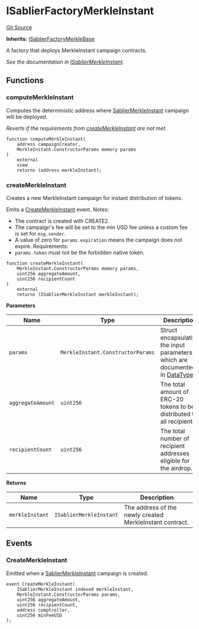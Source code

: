 # ISablierFactoryMerkleInstant

[Git Source](https://github.com/sablier-labs/airdrops/blob/077c6b9766ef7693ba9e82a9e001dc0097709c01/src/interfaces/ISablierFactoryMerkleInstant.sol)

**Inherits:**
[ISablierFactoryMerkleBase](/docs/reference/airdrops/contracts/interfaces/interface.ISablierFactoryMerkleBase.md)

A factory that deploys MerkleInstant campaign contracts.

_See the documentation in
[ISablierMerkleInstant](/docs/reference/airdrops/contracts/interfaces/interface.ISablierMerkleInstant.md)._

## Functions

### computeMerkleInstant

Computes the deterministic address where
[SablierMerkleInstant](/docs/reference/airdrops/contracts/contract.SablierMerkleInstant.md) campaign will be deployed.

_Reverts if the requirements from
[createMerkleInstant](/docs/reference/airdrops/contracts/interfaces/interface.ISablierFactoryMerkleInstant.md#createmerkleinstant)
are not met._

```solidity
function computeMerkleInstant(
    address campaignCreator,
    MerkleInstant.ConstructorParams memory params
)
    external
    view
    returns (address merkleInstant);
```

### createMerkleInstant

Creates a new MerkleInstant campaign for instant distribution of tokens.

Emits a
[CreateMerkleInstant](/docs/reference/airdrops/contracts/interfaces/interface.ISablierFactoryMerkleInstant.md#createmerkleinstant-1)
event. Notes:

- The contract is created with CREATE2.
- The campaign's fee will be set to the min USD fee unless a custom fee is set for `msg.sender`.
- A value of zero for `params.expiration` means the campaign does not expire. Requirements:
- `params.token` must not be the forbidden native token.

```solidity
function createMerkleInstant(
    MerkleInstant.ConstructorParams memory params,
    uint256 aggregateAmount,
    uint256 recipientCount
)
    external
    returns (ISablierMerkleInstant merkleInstant);
```

**Parameters**

| Name              | Type                              | Description                                                                                                                                        |
| ----------------- | --------------------------------- | -------------------------------------------------------------------------------------------------------------------------------------------------- |
| `params`          | `MerkleInstant.ConstructorParams` | Struct encapsulating the input parameters, which are documented in [DataTypes](/docs/reference/airdrops/contracts/types/library.MerkleInstant.md). |
| `aggregateAmount` | `uint256`                         | The total amount of ERC-20 tokens to be distributed to all recipients.                                                                             |
| `recipientCount`  | `uint256`                         | The total number of recipient addresses eligible for the airdrop.                                                                                  |

**Returns**

| Name            | Type                    | Description                                              |
| --------------- | ----------------------- | -------------------------------------------------------- |
| `merkleInstant` | `ISablierMerkleInstant` | The address of the newly created MerkleInstant contract. |

## Events

### CreateMerkleInstant

Emitted when a [SablierMerkleInstant](/docs/reference/airdrops/contracts/contract.SablierMerkleInstant.md) campaign is
created.

```solidity
event CreateMerkleInstant(
    ISablierMerkleInstant indexed merkleInstant,
    MerkleInstant.ConstructorParams params,
    uint256 aggregateAmount,
    uint256 recipientCount,
    address comptroller,
    uint256 minFeeUSD
);
```
